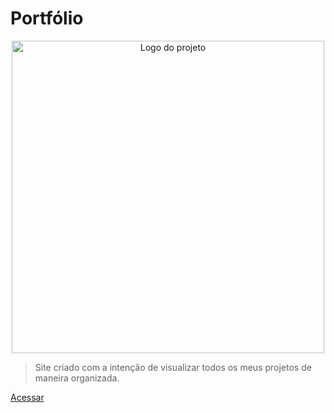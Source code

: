 # Portfólio

<p align="center">
  <img alt="Logo do projeto" width="500px" src="https://devjef.github.io/projects/src/img/octocat2.png" />
</p>

> Site criado com a intenção de visualizar todos os meus projetos de maneira organizada.

[Acessar](https://devjef.github.io/projects/)
